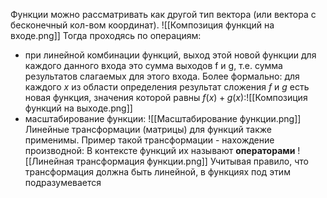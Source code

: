 Функции можно рассматривать как другой тип вектора (или вектора с бесконечный кол-вом координат).
![[Композиция функций на входе.png]]
Тогда проходясь по операциям:
- при линейной комбинации функций, выход этой новой функции для каждого данного входа это сумма выходов f и g, т.е. сумма результатов слагаемых для этого входа.
  Более формально: для каждого $x$ из области определения результат сложения $f$ и $g$ есть новая функция, значения которой равны $f(x) + g(x)$:![[Композиция функций на выходе.png]]
- масштабирование функции: ![[Масштабирование функции.png]]
Линейные трансформации (матрицы) для функций также применимы. Пример такой трансформации - нахождение производной: В контексте функций их называют **операторами** ![[Линейная трансформация функции.png]]
Учитывая правило, что трансформация должна быть линейной, в функциях под этим подразумевается